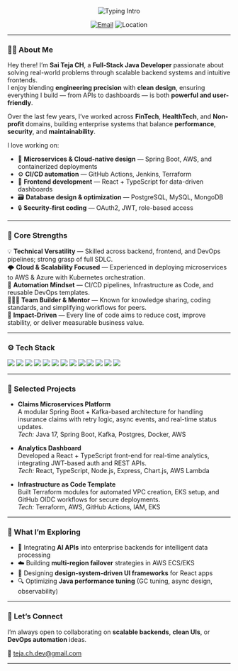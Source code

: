 <!-- PROFILE HEADER -->
<p align="center">
  <img src="https://readme-typing-svg.herokuapp.com?size=28&duration=3000&pause=800&center=true&vCenter=true&width=800&lines=Hi%2C+I'm+Sai+Teja+CH+%F0%9F%91%8B;Full-Stack+Java+Developer;Building+Cloud-Native+Applications;Automating+CI%2FCD+Workflows+with+DevOps+Best+Practices" alt="Typing Intro" />
</p>

<p align="center">
  <a href="mailto:teja.ch.dev@gmail.com"><img alt="Email" src="https://img.shields.io/badge/Email-Contact-blue?style=for-the-badge&logo=gmail"></a>
  <!--<a href="https://www.linkedin.com/in/" target="_blank"><img alt="LinkedIn" src="https://img.shields.io/badge/LinkedIn-Connect-0A66C2?style=for-the-badge&logo=linkedin"></a>-->
  <img alt="Location" src="https://img.shields.io/badge/Location-Raleigh%2C%20NC-4CAF50?style=for-the-badge&logo=google-maps">
</p>

---

### 👨‍💻 About Me  

Hey there! I’m **Sai Teja CH**, a **Full-Stack Java Developer** passionate about solving real-world problems through scalable backend systems and intuitive frontends.  
I enjoy blending **engineering precision** with **clean design**, ensuring everything I build — from APIs to dashboards — is both **powerful and user-friendly**.

Over the last few years, I’ve worked across **FinTech**, **HealthTech**, and **Non-profit** domains, building enterprise systems that balance **performance**, **security**, and **maintainability**.  

I love working on:
- 🧠 **Microservices & Cloud-native design** — Spring Boot, AWS, and containerized deployments  
- ⚙️ **CI/CD automation** — GitHub Actions, Jenkins, Terraform  
- 🧩 **Frontend development** — React + TypeScript for data-driven dashboards  
- 🗃️ **Database design & optimization** — PostgreSQL, MySQL, MongoDB  
- 🔒 **Security-first coding** — OAuth2, JWT, role-based access  

---

### 🚀 Core Strengths  

💡 **Technical Versatility** — Skilled across backend, frontend, and DevOps pipelines; strong grasp of full SDLC.  
🌩️ **Cloud & Scalability Focused** — Experienced in deploying microservices to AWS & Azure with Kubernetes orchestration.  
🧰 **Automation Mindset** — CI/CD pipelines, Infrastructure as Code, and reusable DevOps templates.  
🧑‍🤝‍🧑 **Team Builder & Mentor** — Known for knowledge sharing, coding standards, and simplifying workflows for peers.  
🎯 **Impact-Driven** — Every line of code aims to reduce cost, improve stability, or deliver measurable business value.

---

### ⚙️ Tech Stack  

<p align="left">
  <img src="https://img.shields.io/badge/Java-11%2F17-E34F26?logo=openjdk&logoColor=white" />
  <img src="https://img.shields.io/badge/Spring%20Boot-6DB33F?logo=springboot&logoColor=white" />
  <img src="https://img.shields.io/badge/React-20232A?logo=react&logoColor=61DAFB" />
  <img src="https://img.shields.io/badge/Angular-DD0031?logo=angular&logoColor=white" />
  <img src="https://img.shields.io/badge/AWS-232F3E?logo=amazonaws&logoColor=white" />
  <img src="https://img.shields.io/badge/Azure-0078D4?logo=microsoftazure&logoColor=white" />
  <img src="https://img.shields.io/badge/Terraform-7B42BC?logo=terraform&logoColor=white" />
  <img src="https://img.shields.io/badge/Docker-2496ED?logo=docker&logoColor=white" />
  <img src="https://img.shields.io/badge/Kubernetes-326CE5?logo=kubernetes&logoColor=white" />
  <img src="https://img.shields.io/badge/PostgreSQL-4169E1?logo=postgresql&logoColor=white" />
  <img src="https://img.shields.io/badge/MySQL-4479A1?logo=mysql&logoColor=white" />
  <img src="https://img.shields.io/badge/MongoDB-47A248?logo=mongodb&logoColor=white" />
  <img src="https://img.shields.io/badge/GitHub%20Actions-2088FF?logo=githubactions&logoColor=white" />
</p>

---

### 🧩 Selected Projects  

- **Claims Microservices Platform**  
  A modular Spring Boot + Kafka-based architecture for handling insurance claims with retry logic, async events, and real-time status updates.  
  _Tech:_ Java 17, Spring Boot, Kafka, Postgres, Docker, AWS  

- **Analytics Dashboard**  
  Developed a React + TypeScript front-end for real-time analytics, integrating JWT-based auth and REST APIs.  
  _Tech:_ React, TypeScript, Node.js, Express, Chart.js, AWS Lambda  

- **Infrastructure as Code Template**  
  Built Terraform modules for automated VPC creation, EKS setup, and GitHub OIDC workflows for secure deployments.  
  _Tech:_ Terraform, AWS, GitHub Actions, IAM, EKS  

---

### 🧠 What I’m Exploring  

- 🤖 Integrating **AI APIs** into enterprise backends for intelligent data processing  
- ☁️ Building **multi-region failover** strategies in AWS ECS/EKS  
- 🧩 Designing **design-system-driven UI frameworks** for React apps  
- 🔍 Optimizing **Java performance tuning** (GC tuning, async design, observability)  

---

### 💬 Let’s Connect  

I’m always open to collaborating on **scalable backends**, **clean UIs**, or **DevOps automation** ideas.  

📧 [teja.ch.dev@gmail.com](mailto:teja.ch.dev@gmail.com)  
<!--🔗 [LinkedIn](https://www.linkedin.com/in/)  -->

---


